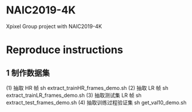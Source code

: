 # NAIC2019-4K
Xpixel Group project with NAIC2019-4K


# Reproduce instructions
## 1 制作数据集
(1) 抽取 HR 帧
    sh extract_trainHR_frames_demo.sh
(2) 抽取 LR 帧
    sh extract_trainLR_frames_demo.sh
(3) 抽取测试集 LR 帧
    sh extract_test_frames_demo.sh
(4) 抽取训练过程验证集
    sh get_val10_demo.sh
